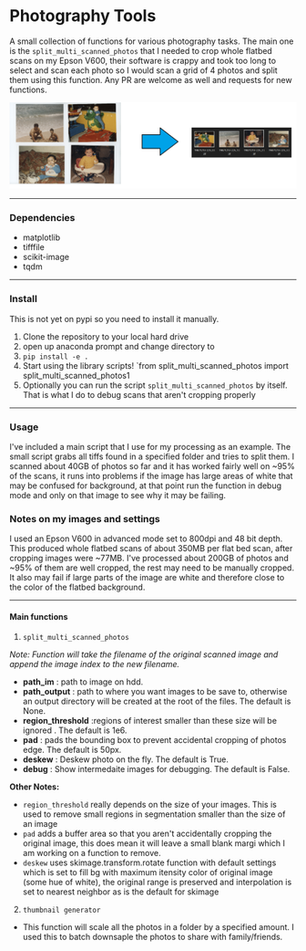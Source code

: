 # Photography Tools
A small collection of functions for various photography tasks. The main one is the `split_multi_scanned_photos` that I needed to crop whole flatbed scans on my Epson V600, their software is crappy and took too long to select and scan each photo so I would scan a grid of 4 photos and split them using this function. Any PR are welcome as well and requests for new functions. 

![split_multi_scanned_photos example](./resources/split_multi_scanned_photos.png)

<hr>

### Dependencies
 
* matplotlib 
* tifffile
* scikit-image 
* tqdm
 <hr>

### Install

This is not yet on pypi so you need to install it manually. 

1) Clone the repository to your local hard drive
2) open up anaconda prompt and change directory to 
3) ```pip install -e .```
4) Start using the library scripts! `from split_multi_scanned_photos import split_multi_scanned_photos1
5) Optionally you can run the script `split_multi_scanned_photos` by itself. That is what I do to debug scans that aren't cropping  properly  


<hr>

### Usage
I've included a main script that I use for my processing as an example. The small script grabs all tiffs found in a specified folder and tries to split them. I scanned about 40GB of photos so far and it has worked fairly well on ~95% of the scans, it runs into problems if the image has large areas of white that may be confused for background, at that point run the function in debug mode and only on that image to see why it may be failing.  

### Notes on my images and settings

I used an Epson V600 in advanced mode set to 800dpi and 48 bit depth. This produced whole flatbed scans of about 350MB per flat bed scan, after cropping images were ~77MB. I've processed about 200GB of photos and ~95% of them are well cropped, the rest may need to be manually cropped. It also may fail if large parts of the image are white and therefore close to the color of the flatbed background.

<hr>

#### Main functions

1)  `split_multi_scanned_photos`

_Note: Function will take the filename of the original scanned image and append the image index to the new filename._
  * **path_im** : path to image on hdd.
  * **path_output** : path to where you want images to be save to, otherwise an output directory will be created at the root of the files. The default is None.
  * **region_threshold** :regions of interest smaller than these size will be ignored . The default is 1e6.
  * **pad** : pads the bounding box to prevent accidental cropping of photos edge. The default is 50px.
  * **deskew** : Deskew photo on the fly. The default is True.
  * **debug** : Show intermedaite images for debugging. The default is False.
  
  **Other Notes:**
  * `region_threshold` really depends on the size of your images. This is used to remove small regions in segmentation smaller than the size of an image
  * `pad` adds a buffer area so that you aren't accidentally cropping the original image, this does mean it will leave a small blank margi which I am working on a function to remove.
  * `deskew` uses skimage.transform.rotate function with default settings which is set to fill bg with maximum itensity color of original image (some hue of white), the original range is preserved and interpolation is set to nearest neighbor as is the default for skimage

2)  `thumbnail generator`
 * This function will scale all the photos in a folder by a specified amount. I used this to batch downsaple the photos to share with family/friends.
 

